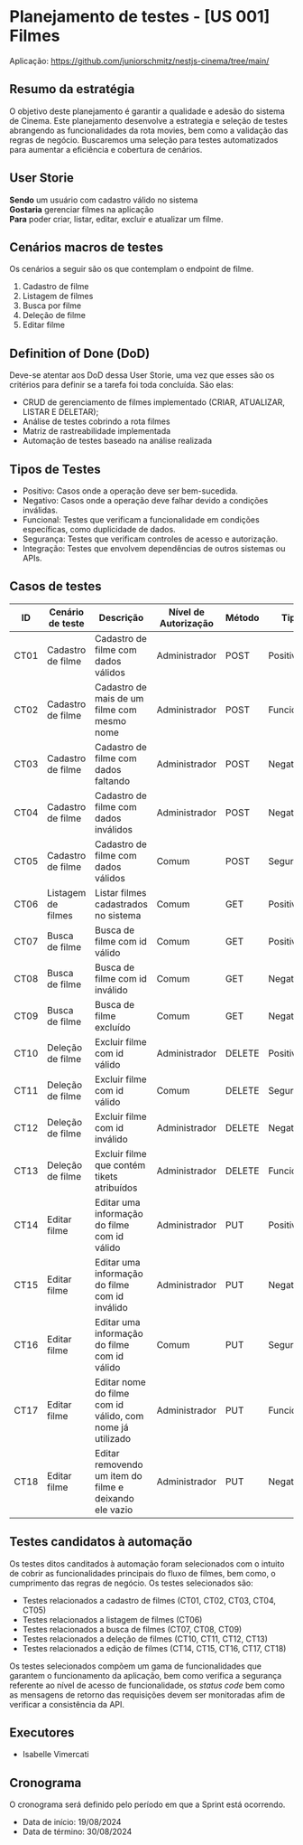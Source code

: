 # Planejamento de testes - [US 001] Filmes

Aplicação: <https://github.com/juniorschmitz/nestjs-cinema/tree/main/>

## Resumo da estratégia

O objetivo deste planejamento é garantir a qualidade e adesão do sistema de Cinema. Este planejamento desenvolve a estrategia e seleção de testes abrangendo as funcionalidades da rota movies, bem como a validação das regras de negócio. Buscaremos uma seleção para testes automatizados para aumentar a eficiência e cobertura de cenários.

## User Storie

**Sendo** um usuário com cadastro válido no sistema\
**Gostaria** gerenciar filmes na aplicação\
**Para** poder criar, listar, editar, excluir e atualizar um filme.

## Cenários macros de testes

Os cenários a seguir são os que contemplam o endpoint de filme.

1. Cadastro de filme
2. Listagem de filmes
3. Busca por filme
4. Deleção de filme
5. Editar filme

## Definition of Done (DoD)

Deve-se atentar aos DoD dessa User Storie, uma vez que esses são os critérios para definir se a tarefa foi toda concluída. São elas:

- CRUD de gerenciamento de filmes implementado (CRIAR, ATUALIZAR, LISTAR E DELETAR);
- Análise de testes cobrindo a rota filmes
- Matriz de rastreabilidade implementada
- Automação de testes baseado na análise realizada

## Tipos de Testes

- Positivo: Casos onde a operação deve ser bem-sucedida.
- Negativo: Casos onde a operação deve falhar devido a condições inválidas.
- Funcional: Testes que verificam a funcionalidade em condições específicas, como duplicidade de dados.
- Segurança: Testes que verificam controles de acesso e autorização.
- Integração: Testes que envolvem dependências de outros sistemas ou APIs.

## Casos de testes

| ID   | Cenário de teste   | Descrição                                                 | Nível de Autorização | Método | Tipo      | Código esperado |
| ---- | ------------------ | --------------------------------------------------------- | -------------------- | ------ | --------- | --------------- |
| CT01 | Cadastro de filme  | Cadastro de filme com dados válidos                       | Administrador        | POST   | Positivo  | 201             |
| CT02 | Cadastro de filme  | Cadastro de mais de um filme com mesmo nome               | Administrador        | POST   | Funcional | 400             |
| CT03 | Cadastro de filme  | Cadastro de filme com dados faltando                      | Administrador        | POST   | Negativo  | 400             |
| CT04 | Cadastro de filme  | Cadastro de filme com dados inválidos                     | Administrador        | POST   | Negativo  | 400             |
| CT05 | Cadastro de filme  | Cadastro de filme com dados válidos                       | Comum                | POST   | Segurança | 403             |
| CT06 | Listagem de filmes | Listar filmes cadastrados no sistema                      | Comum                | GET    | Positivo  | 200             |
| CT07 | Busca de filme     | Busca de filme com id válido                              | Comum                | GET    | Positivo  | 200             |
| CT08 | Busca de filme     | Busca de filme com id inválido                            | Comum                | GET    | Negativo  | 400             |
| CT09 | Busca de filme     | Busca de filme excluído                                   | Comum                | GET    | Negativo  | 400             |
| CT10 | Deleção de filme   | Excluir filme com id válido                               | Administrador        | DELETE | Positivo  | 200             |
| CT11 | Deleção de filme   | Excluir filme com id válido                               | Comum                | DELETE | Segurança | 403             |
| CT12 | Deleção de filme   | Excluir filme com id inválido                             | Administrador        | DELETE | Negativo  | 404             |
| CT13 | Deleção de filme   | Excluir filme que contém tikets atribuídos                | Administrador        | DELETE | Funcional | 400             |
| CT14 | Editar filme       | Editar uma informação do filme com id válido              | Administrador        | PUT    | Positivo  | 200             |
| CT15 | Editar filme       | Editar uma informação do filme com id inválido            | Administrador        | PUT    | Negativo  | 404             |
| CT16 | Editar filme       | Editar uma informação do filme com id válido              | Comum                | PUT    | Segurança | 403             |
| CT17 | Editar filme       | Editar nome do filme com id válido, com nome já utilizado | Administrador        | PUT    | Funcional | 400             |
| CT18 | Editar filme       | Editar removendo um item do filme e deixando ele vazio    | Administrador        | PUT    | Negativo  | 400             |

## Testes candidatos à automação

Os testes ditos canditados à automação foram selecionados com o intuito de cobrir as funcionalidades principais do fluxo de filmes, bem como, o cumprimento das regras de negócio. Os testes selecionados são:

- Testes relacionados a cadastro de filmes (CT01, CT02, CT03, CT04, CT05)
- Testes relacionados a listagem de filmes (CT06)
- Testes relacionados a busca de filmes (CT07, CT08, CT09)
- Testes relacionados a deleção de filmes (CT10, CT11, CT12, CT13)
- Testes relacionados a edição de filmes (CT14, CT15, CT16, CT17, CT18)

Os testes selecionados compõem um gama de funcionalidades que garantem o funcionamento da aplicação, bem como verifica a segurança referente ao nível de acesso de funcionalidade, os _status code_ bem como as mensagens de retorno das requisições devem ser monitoradas afim de verificar a consistência da API.

## Executores

- Isabelle Vimercati

## Cronograma

O cronograma será definido pelo período em que a Sprint está ocorrendo.

- Data de início: 19/08/2024
- Data de término: 30/08/2024
